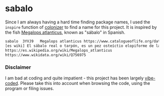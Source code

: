 # sabalo

Since I am always having a hard time finding package names, I used the `inspire` function of [colonizer](https://crates.io/crates/colonizer) to find a name for this project. It is inspired by the fish [Megalops atlanticus](https://www.catalogueoflife.org/data/taxon/3YVJ9), known as "sábalo" in Spanish.

```bash
sabalo	3YVJ9	Megalops atlanticus	https://www.catalogueoflife.org/data/taxon/3YVJ9
[es wiki] El sábalo real o tarpón, es un pez osteíctio elopiforme de la familia de los megalópidos.
https://es.wikipedia.org/wiki/Megalops_atlanticus
https://www.wikidata.org/wiki/Q756975
```


### Disclaimer

I am bad at coding and quite impatient - this project has been largely [vibe-coded](https://en.wikipedia.org/wiki/Vibe_coding). Please take this into account when browsing the code, using the program or filing issues.
